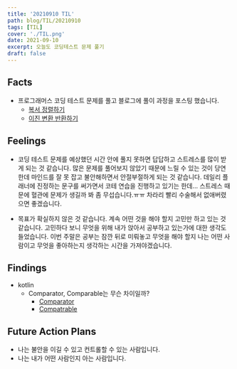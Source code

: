 ```yaml
---
title: '20210910 TIL'
path: blog/TIL/20210910
tags: [TIL]
cover: './TIL.png'
date: 2021-09-10
excerpt: 오늘도 코딩테스트 문제 풀기
draft: false
---
```


## Facts

- 프로그래머스 코딩 테스트 문제를 풀고 블로그에 풀이 과정을 포스팅 했습니다.
  - [복서 정렬하기](https://hyejineee.github.io/blog/daily-sort-boxer)
  - [이진 변환 반환하기](https://hyejineee.github.io/blog/daily-repeat-binary-convert)

## Feelings

- 코딩 테스트 문제를 예상했던 시간 안에 풀지 못하면 답답하고 스트레스를 많이 받게 되는 것 같습니다. 많은 문제를 풀어보지 않았기 때문에 느릴 수 있는 것이 당연한데 마인드를 잘 못 잡고 불안해하면서 안절부절하게 되는 것 같습니다. 데일리 플래너에 진정하는 문구를 써가면서 코테 연습을 진행하고 있기는 한데... 스트레스 때문에 혈관에 문제가 생길까 봐 좀 무섭습니다.ㅠㅠ 차라리 빨리 수술해서 없애버렸으면 좋겠습니다.

- 목표가 확실하지 않은 것 같습니다. 계속 어떤 것을 해야 할지 고민만 하고 있는 것 같습니다. 고민하다 보니 무엇을 위해 내가 앉아서 공부하고 있는가에 대한 생각도 들었습니다. 이번 주말은 공부는 잠깐 뒤로 미뤄놓고 무엇을 해야 할지 나는 어떤 사람이고 무엇을 좋아하는지 생각하는 시간을 가져야겠습니다.

## Findings

- kotlin
  - Comparator, Comparable는 무슨 차이일까?
    - [Comparator](https://kotlinlang.org/api/latest/jvm/stdlib/kotlin/-comparator/)
    - [Compatrable](https://kotlinlang.org/api/latest/jvm/stdlib/kotlin/-comparable/)

## Future Action Plans

- 나는 불안을 이길 수 있고 컨트롤할 수 있는 사람입니다.
- 나는 내가 어떤 사람인지 아는 사람입니다.
